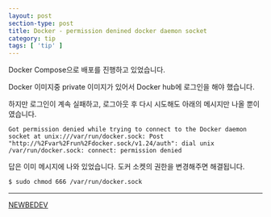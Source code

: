 ```yaml
---
layout: post
section-type: post
title: Docker - permission denined docker daemon socket
category: tip
tags: [ 'tip' ]
---
```


Docker Compose으로 배포를 진행하고 있었습니다.

Docker 이미지중 private 이미지가 있어서 Docker hub에 로그인을 해야 했습니다.

하지만 로그인이 계속 실패하고, 로그아웃 후 다시 시도해도 아래의 메시지만 나올 뿐이였습니다.


```
Got permission denied while trying to connect to the Docker daemon socket at unix:///var/run/docker.sock: Post "http://%2Fvar%2Frun%2Fdocker.sock/v1.24/auth": dial unix /var/run/docker.sock: connect: permission denied
```

답은 이미 메시지에 나와 있었습니다. 도커 소켓의 권한을 변경해주면 해결됩니다.

```bash
$ sudo chmod 666 /var/run/docker.sock
```

---

[NEWBEDEV](https://newbedev.com/got-permission-denied-while-trying-to-connect-to-the-docker-daemon-socket-at-unix-var-run-docker-sock-post-http-2fvar-2frun-2fdocker-sock-v1-24-auth-dial-unix-var-run-docker-sock-connect-permission-denied-code-example)
